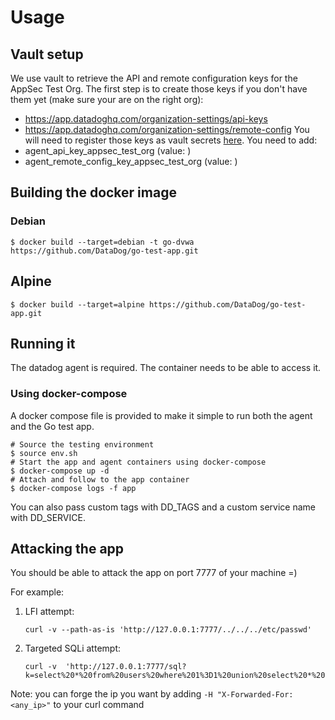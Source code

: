 # Usage

## Vault setup

We use vault to retrieve the API and remote configuration keys for the AppSec Test Org.
The first step is to create those keys if you don't have them yet (make sure your are on the right org):
- https://app.datadoghq.com/organization-settings/api-keys
- https://app.datadoghq.com/organization-settings/remote-config
You will need to register those keys as vault secrets [here](https://vault.us1.prod.dog/ui/vault/secrets/applications/list/datadog-agent/shared/).
You need to add:
- agent\_api\_key\_appsec\_test\_org (value: <your API key>)
- agent\_remote\_config\_key\_appsec\_test\_org (value: <your RC key>)

## Building the docker image

### Debian

```console
$ docker build --target=debian -t go-dvwa https://github.com/DataDog/go-test-app.git
```

## Alpine

```console
$ docker build --target=alpine https://github.com/DataDog/go-test-app.git
```

## Running it

The datadog agent is required. The container needs to be able to access it.

### Using docker-compose

A docker compose file is provided to make it simple to run both the agent and
the Go test app.

```console
# Source the testing environment
$ source env.sh
# Start the app and agent containers using docker-compose
$ docker-compose up -d
# Attach and follow to the app container
$ docker-compose logs -f app
```

You can also pass custom tags with DD_TAGS and a custom service name with
DD_SERVICE.

## Attacking the app

You should be able to attack the app on port 7777 of your machine =)

For example:

1. LFI attempt:
   ```console
   curl -v --path-as-is 'http://127.0.0.1:7777/../../../etc/passwd'
   ```

3. Targeted SQLi attempt:
   ```console
   curl -v  'http://127.0.0.1:7777/sql?k=select%20*%20from%20users%20where%201%3D1%20union%20select%20*%20from%20cb'
   ```

Note: you can forge the ip you want by adding `-H "X-Forwarded-For: <any_ip>"` to your curl command
